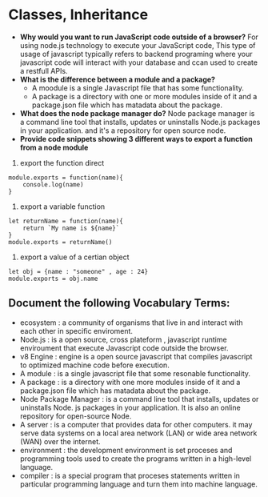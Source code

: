 # Classes, Inheritance

- **Why would you want to run JavaScript code outside of a browser?** For using node.js technology to execute your JavaScript code, This type of usage of javascript typically refers to backend programing where your javascript code will interact with your database and ccan used to create a restfull APIs.
- **What is the difference between a module and a package?**
    - A moodule is a single Javascript file that has some functionality.
    - A package is a directory with one or more modules inside of it and a package.json file which has matadata about the package.
- **What does the node package manager do?**
Node package manager is a command line tool that installs, updates or uninstalls Node.js packages in your application. and it's a repository for open source node. 
- **Provide code snippets showing 3 different ways to export a function from a node module**

1. export the function direct
```
module.exports = function(name){
    console.log(name)
}
```

1. export a variable function
```
let returnName = function(name){
    return `My name is ${name}`
}
module.exports = returnName()
```

1. export a value of a certian object 
```
let obj = {name : "someone" , age : 24}
module.exports = obj.name
```

## Document the following Vocabulary Terms:
- ecosystem : a community of organisms that live in and interact with each other in specific enviroment.
- Node.js : is a open source, cross plateform , javascript runtime enviroument that execute Javascript code outside the browser.
- v8 Engine : engine is a open source javascript that compiles javascript to optimized machine code before execution.
- A module : is a single javascript file that some resonable functionality.
- A package : is a directory with one more modules inside of it and a package.json file which has matadata about the package.
-  Node Package Manager : is a command line tool that installs, updates or uninstalls Node. js packages in your application. It is also an online repository for open-source Node.
- A server : is a computer that provides data for other computers. it may serve data systems on a local area network (LAN) or wide area network (WAN) over the internet.
- environment : the development environment is set proceses and programming tools used to create the programs written in a high-level language.
- compiler : is a special program that proceses statements written in particular programming language and turn them into machine language. 
